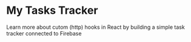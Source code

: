 # My Tasks Tracker

Learn more about cutom (http) hooks in React by building a simple task tracker connected to Firebase
